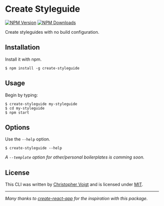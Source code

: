 
# Create Styleguide
[![NPM Version](http://img.shields.io/npm/v/create-styleguide.svg?style=for-the-badge)](https://www.npmjs.com/package/create-styleguide)
[![NPM Downloads](https://img.shields.io/npm/dm/create-styleguide.svg?style=for-the-badge)](https://npmcharts.com/compare/create-styleguide?minimal=true)

Create styleguides with no build configuration.


## Installation
Install it with npm.
```
$ npm install -g create-styleguide 
```


## Usage
Begin by typing:
```
$ create-styleguide my-styleguide
$ cd my-styleguide
$ npm start
```


## Options
Use the `--help` option.
```
$ create-styleguide --help
```

_A `--template` option for other/personal boilerplates is comming soon._


## License
This CLI was written by [Christopher Voigt](https://twitter.com/chlorophyllkid) and is licensed under [MIT](https://github.com/chlorophyllkid/create-styleguide/blob/master/LICENSE).

---

_Many thanks to [create-react-app](https://github.com/facebook/create-react-app) for the inspiration with this package._
